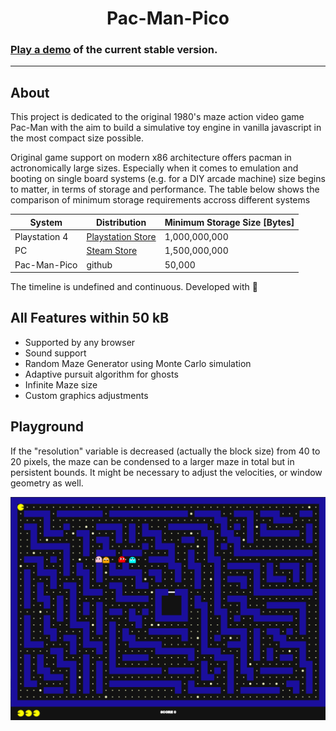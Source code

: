 <h1 align=center><strong> Pac-Man-Pico</strong> </h1> 

### [Play a demo](https://codepen.io/b0-b/pen/abjzZJQ) of the current stable version. 
---
## About
This project is dedicated to the original 1980's maze action video game Pac-Man with the aim to build a simulative toy engine in vanilla javascript in the most compact size possible. 

Original game support on modern x86 architecture offers pacman in actronomically large sizes. Especially when it comes to emulation and booting on single board systems (e.g. for a DIY arcade machine) size begins to matter, in terms of storage and performance. The table below shows the comparison of minimum storage requirements accross different systems

|System|Distribution|Minimum Storage Size [Bytes]|
|-|-|-|
|Playstation 4 | [Playstation Store](https://store.playstation.com/en-us/product/UP0700-CUSA03955_00-PACMAN0000000000) | 1,000,000,000||
|PC|[Steam Store](https://store.steampowered.com/app/394160/ARCADE_GAME_SERIES_PACMAN/) | 1,500,000,000|
|Pac-Man-Pico|github| 50,000|

The timeline is undefined and continuous. Developed with 💛

## All Features within <strong>50 kB</strong>
- Supported by any browser
- Sound support
- Random Maze Generator using Monte Carlo simulation
- Adaptive pursuit algorithm for ghosts
- Infinite Maze size
- Custom graphics adjustments


## Playground

If the "resolution" variable is decreased (actually the block size) from 40 to 20 pixels, the maze can be condensed to a larger maze in total but in persistent bounds.
It might be necessary to adjust the velocities, or window geometry as well.

<img src=screenshot.png>